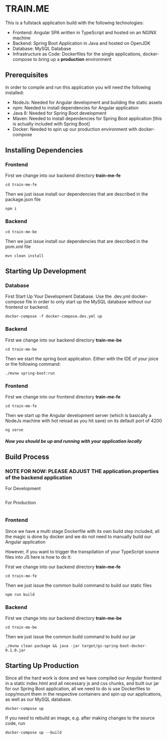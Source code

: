 # TRAIN.ME

This is a fullstack application build with the following technologies:

- Frontend: Angular SPA written in TypeScript and hosted on an NGINX machine
- Backend: Spring Boot Application in Java and hosted on OpenJDK
- Database: MySQL Database
- Infrastructure as Code: Dockerfiles for the single applications, docker-compose to bring up a **production** environment

## Prerequisites

In order to compile and run this application you will need the following installed:

- NodeJs: Needed for Angular development and building the static assets
- npm: Needed to install dependencies for Angular application
- Java 8: Needed for Spring Boot development
- Maven: Needed to install dependencies for Spring Boot application [this is actually included with Spring Boot]
- Docker: Needed to spin up our production environment with docker-compose

## Installing Dependencies

### Frontend

First we change into our backend directory **train-me-fe**

```
cd train-me-fe
```

Then we just issue install our dependencies that are described in the package.json file

```
npm i
```

### Backend

```
cd train-me-be
```

Then we just issue install our dependencies that are described in the pom.xml file

```
mvn clean install
```

## Starting Up Development

### Database

First Start Up Your Development Database. Use the .dev.yml docker-compose file in order to only start up the MySQL database without
our frontend or backend.

```
docker-compose -f docker-compose.dev.yml up
```

### Backend

First we change into our backend directory **train-me-be**

```
cd train-me-be
```

Then we start the spring boot application. Either with the IDE of your joice or the following command:

```
./mvnw spring-boot:run
```

### Frontend

First we change into our frontend directory **train-me-fe**

```
cd train-me-fe
```

Then we start up the Angular development server (which is basically a NodeJs machine with hot reload as you hit save) on its default port of 4200

```
ng serve
```

##### Now you should be up and running with your application locally

## Build Process

### NOTE FOR NOW: PLEASE ADJUST THE application.properties of the backend application

For Development

```

```

For Production

```

```

### Frontend

Since we have a multi stage Dockerfile with its own build step included, all the magic is done by docker and we do not need to manually build our Angular application

However, if you want to trigger the transpilation of your TypeScript source files into JS here is how to do it:

First we change into our backend directory **train-me-fe**

```
cd train-me-fe
```

Then we just issue the common build command to build our static files

```
npm run build
```

### Backend

First we change into our backend directory **train-me-be**

```
cd train-me-be
```

Then we just issue the common build command to build our jar

```
./mvnw clean package && java -jar target/gs-spring-boot-docker-0.1.0.jar
```

## Starting Up Production

Since all the hard work is done and we have compiled our Angular frontend in a static index.html and all necessary js and css chunks, and built our jar for our Spring Boot application, all we need to do is use Dockerfiles to copy/mount them in the respective containers and spin up our applications, as well as our MySQL database.

```
docker-compose up
```

If you need to rebuild an image, e.g. after making changes to the source code, run

```
docker-compose up --build
```
